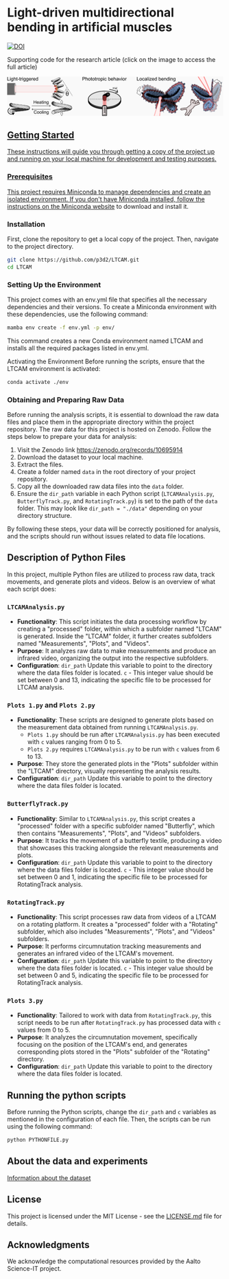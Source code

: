 # Light-driven multidirectional bending in artificial muscles
<a href="https://doi.org/10.5281/zenodo.10695914"><img src="https://zenodo.org/badge/DOI/10.5281/zenodo.10695914.svg" alt="DOI"></a>

Supporting code for the research article (click on the image to access the full article)

<a href="https://onlinelibrary.wiley.com/doi/10.1002/adma.202405917"><img src="https://raw.githubusercontent.com/p3d2/LTCAM/main/images/toc_with_a_cat.png">

## Getting Started

These instructions will guide you through getting a copy of the project up and running on your local machine for development and testing purposes. 

### Prerequisites

This project requires Miniconda to manage dependencies and create an isolated environment. If you don't have Miniconda installed, follow the instructions on the [Miniconda website](https://docs.conda.io/en/latest/miniconda.html) to download and install it.

### Installation

First, clone the repository to get a local copy of the project. Then, navigate to the project directory.

```bash
git clone https://github.com/p3d2/LTCAM.git
cd LTCAM 
```

### Setting Up the Environment

This project comes with an env.yml file that specifies all the necessary dependencies and their versions. To create a Miniconda environment with these dependencies, use the following command:

```bash
mamba env create -f env.yml -p env/
```

This command creates a new Conda environment named LTCAM and installs all the required packages listed in env.yml.

Activating the Environment
Before running the scripts, ensure that the LTCAM environment is activated:

```bash
conda activate ./env
```

### Obtaining and Preparing Raw Data

Before running the analysis scripts, it is essential to download the raw data files and place them in the appropriate directory within the project repository. The raw data for this project is hosted on Zenodo. Follow the steps below to prepare your data for analysis:

1. Visit the Zenodo link https://zenodo.org/records/10695914
2. Download the dataset to your local machine.
3. Extract the files.
4. Create a folder named `data` in the root directory of your project repository.
5. Copy all the downloaded raw data files into the `data` folder.
3. Ensure the `dir_path` variable in each Python script (`LTCAMAnalysis.py`, `ButterflyTrack.py`, and `RotatingTrack.py`) is set to the path of the `data` folder. This may look like `dir_path = "./data"` depending on your directory structure.

By following these steps, your data will be correctly positioned for analysis, and the scripts should run without issues related to data file locations.

## Description of Python Files

In this project, multiple Python files are utilized to process raw data, track movements, and generate plots and videos. Below is an overview of what each script does:

### `LTCAMAnalysis.py`

- **Functionality**: This script initiates the data processing workflow by creating a "processed" folder, within which a subfolder named "LTCAM" is generated. Inside the "LTCAM" folder, it further creates subfolders named "Measurements", "Plots", and "Videos".
- **Purpose**: It analyzes raw data to make measurements and produce an infrared video, organizing the output into the respective subfolders.
- **Configuration**: `dir_path` Update this variable to point to the directory where the data files folder is located. `c` - This integer value should be set between 0 and 13, indicating the specific file to be processed for LTCAM analysis.

### `Plots 1.py` and `Plots 2.py`

- **Functionality**: These scripts are designed to generate plots based on the measurement data obtained from running `LTCAMAnalysis.py`.
  - `Plots 1.py` should be run after `LTCAMAnalysis.py` has been executed with `c` values ranging from 0 to 5.
  - `Plots 2.py` requires `LTCAMAnalysis.py` to be run with `c` values from 6 to 13.
- **Purpose**: They store the generated plots in the "Plots" subfolder within the "LTCAM" directory, visually representing the analysis results.
- **Configuration**: `dir_path` Update this variable to point to the directory where the data files folder is located.

### `ButterflyTrack.py`

- **Functionality**: Similar to `LTCAMAnalysis.py`, this script creates a "processed" folder with a specific subfolder named "Butterfly", which then contains "Measurements", "Plots", and "Videos" subfolders.
- **Purpose**: It tracks the movement of a butterfly textile, producing a video that showcases this tracking alongside the relevant measurements and plots.
- **Configuration**: `dir_path` Update this variable to point to the directory where the data files folder is located. `c` - This integer value should be set between 0 and 1, indicating the specific file to be processed for RotatingTrack analysis.

### `RotatingTrack.py`

- **Functionality**: This script processes raw data from videos of a LTCAM on a rotating platform. It creates a "processed" folder with a "Rotating" subfolder, which also includes "Measurements", "Plots", and "Videos" subfolders.
- **Purpose**: It performs circumnutation tracking measurements and generates an infrared video of the LTCAM's movement.
- **Configuration**: `dir_path` Update this variable to point to the directory where the data files folder is located. `c` - This integer value should be set between 0 and 5, indicating the specific file to be processed for RotatingTrack analysis.

### `Plots 3.py`

- **Functionality**: Tailored to work with data from `RotatingTrack.py`, this script needs to be run after `RotatingTrack.py` has processed data with `c` values from 0 to 5.
- **Purpose**: It analyzes the circumnutation movement, specifically focusing on the position of the LTCAM's end, and generates corresponding plots stored in the "Plots" subfolder of the "Rotating" directory.
- **Configuration**: `dir_path` Update this variable to point to the directory where the data files folder is located.

## Running the python scripts

Before running the Python scripts, change the `dir_path` and `c` variables as mentioned in the configuration of each file. Then, the scripts can be run using the following command:

```bash
python PYTHONFILE.py
```

## About the data and experiments

[Information about the dataset](https://github.com/p3d2/LTCAM/wiki/Info-Data)

## License

This project is licensed under the MIT License - see the [LICENSE.md](MIT-LICENSE.txt) file for details.

## Acknowledgments

We acknowledge the computational resources provided by the Aalto Science-IT project.
